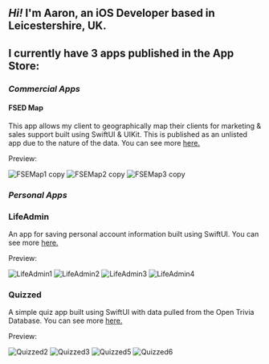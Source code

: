 ## *Hi!* I'm Aaron, an iOS Developer based in Leicestershire, UK.

## I currently have 3 apps published in the App Store:


### *Commercial Apps*

#### FSED Map

This app allows my client to geographically map their clients for marketing & sales support built using SwiftUI & UIKit. This is published as an unlisted app due to the nature of the data. You can see more [here.](https://github.com/AaronArcher/FSED-Clients-Preview)

Preview:

![FSEMap1 copy](https://user-images.githubusercontent.com/89655771/220754310-26d79438-4d58-4997-bdab-c09682d8f7ec.png)
![FSEMap2 copy](https://user-images.githubusercontent.com/89655771/220754328-27eed7b8-1752-4768-ae88-620f2054dffc.png)
![FSEMap3 copy](https://user-images.githubusercontent.com/89655771/220754333-f0746df7-bce1-4e34-9d25-46fd7a380def.png)

 

### *Personal Apps*


### LifeAdmin

An app for saving personal account information built using SwiftUI. You can see more [here.](https://github.com/AaronArcher/LifeAdmin)

Preview:

![LifeAdmin1](https://user-images.githubusercontent.com/89655771/190383123-10a8800f-0fb9-4d8b-8e7e-564c5b0977bf.png)
![LifeAdmin2](https://user-images.githubusercontent.com/89655771/190383124-9f4ef7a5-35f7-4e2a-a816-fece6e3d7730.PNG)
![LifeAdmin3](https://user-images.githubusercontent.com/89655771/190383118-e350e29b-db52-466a-9e2e-4cfa22af5b9e.PNG)
![LifeAdmin4](https://user-images.githubusercontent.com/89655771/190383120-dc400dd6-22b5-42d3-a5e4-f0879884526a.PNG)

 
 
 
### Quizzed

A simple quiz app built using SwiftUI with data pulled from the Open Trivia Database. You can see more [here.](https://github.com/AaronArcher/Quizzed)

Preview:

![Quizzed2](https://user-images.githubusercontent.com/89655771/190383381-3868f4f4-1a46-41fa-8702-ba8c662b5415.png)
![Quizzed3](https://user-images.githubusercontent.com/89655771/190383382-3106e71d-cd0a-43fc-90d5-cfe798871555.png)
![Quizzed5](https://user-images.githubusercontent.com/89655771/190383374-2ec8e1c4-aab8-495b-900c-ee55b4dcb186.png)
![Quizzed6](https://user-images.githubusercontent.com/89655771/190383377-09d2abeb-344e-49f9-b116-e5c20039dbaf.png)

<!--
**AaronArcher/AaronArcher** is a ✨ _special_ ✨ repository because its `README.md` (this file) appears on your GitHub profile.

Here are some ideas to get you started:

- 🔭 I’m currently working on ...
- 🌱 I’m currently learning ...
- 👯 I’m looking to collaborate on ...
- 🤔 I’m looking for help with ...
- 💬 Ask me about ...
- 📫 How to reach me: ...
- 😄 Pronouns: ...
- ⚡ Fun fact: ...
-->

